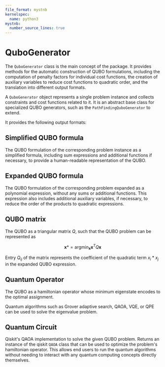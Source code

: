 ```yaml
---
file_format: mystnb
kernelspec:
  name: python3
mystnb:
  number_source_lines: true
---
```


# QuboGenerator

The `QuboGenerator` class is the main concept of the package. It provides methods for the
automatic construction of QUBO formulations, including the computation of penalty factors for individual
cost functions, the creation of auxiliary variables to reduce cost functions to quadratic order, and the
translation into different output formats.

A `QuboGenerator` object represents a single problem instance and collects constraints and cost functions related to it.
It is an abstract base class for specialized QUBO generators, such as the `PathFindingQuboGenerator` to extend.

It provides the following output formats:

## Simplified QUBO formula

The QUBO formulation of the corresponding problem instance as a simplified formula, including sum expressions and additional functions
if necessary, to provide a human-readable representation of the QUBO.

## Expanded QUBO formula

The QUBO formulation of the corresponding problem expanded as a polynomial expression, without any sums or additional functions.
This expression also includes additional auxiliary variables, if necessary, to reduce the order of the products to quadratic expressions.

## QUBO matrix

The QUBO as a triangular matrix $Q$, such that the QUBO problem can be represented as

$$\mathbf{x}* = \text{argmin}_{\mathbf{x}} \mathbf{x}^T Q \mathbf{x}$$

Entry $Q_{ij}$ of the matrix represents the coefficient of the quadratic term $x_i * x_j$ in the expanded QUBO expression.

## Quantum Operator

The QUBO as a hamiltonian operator whose minimum eigenstate encodes to the optimal assignment.

Quantum algorithms such as Grover adaptive search, QAOA, VQE, or QPE can be used to solve the eigenvalue problem.

## Quantum Circuit

Qiskit's QAOA implementation to solve the given QUBO problem. Returns an instance of the qiskit `QAOA` class that can be
used to optimize the problem's hamiltonian operator. This allows end users to run the quantum algorithms without needing to interact with any
quantum computing concepts directly themselves.

